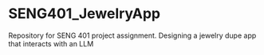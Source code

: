 # SENG401_JewelryApp
Repository for SENG 401 project assignment. Designing a jewelry dupe app that interacts with an LLM
